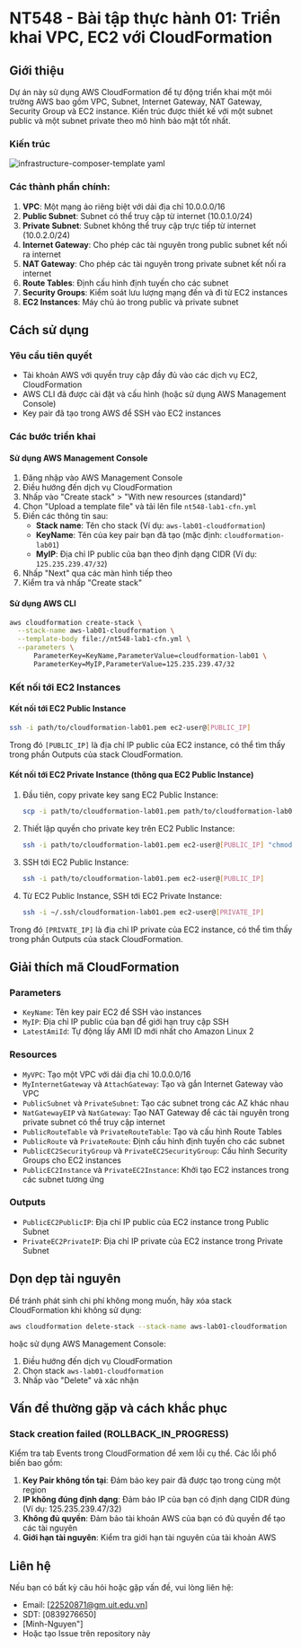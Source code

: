 # NT548 - Bài tập thực hành 01: Triển khai VPC, EC2 với CloudFormation

## Giới thiệu

Dự án này sử dụng AWS CloudFormation để tự động triển khai một môi trường AWS bao gồm VPC, Subnet, Internet Gateway, NAT Gateway, Security Group và EC2 instance. Kiến trúc được thiết kế với một subnet public và một subnet private theo mô hình bảo mật tốt nhất.

### Kiến trúc
![infrastructure-composer-template yaml](https://github.com/user-attachments/assets/8348e06d-1ea8-453f-9e81-56e179b95fb3)

### Các thành phần chính:

1. **VPC**: Một mạng ảo riêng biệt với dải địa chỉ 10.0.0.0/16
2. **Public Subnet**: Subnet có thể truy cập từ internet (10.0.1.0/24)
3. **Private Subnet**: Subnet không thể truy cập trực tiếp từ internet (10.0.2.0/24)
4. **Internet Gateway**: Cho phép các tài nguyên trong public subnet kết nối ra internet
5. **NAT Gateway**: Cho phép các tài nguyên trong private subnet kết nối ra internet
6. **Route Tables**: Định cấu hình định tuyến cho các subnet
7. **Security Groups**: Kiểm soát lưu lượng mạng đến và đi từ EC2 instances
8. **EC2 Instances**: Máy chủ ảo trong public và private subnet

## Cách sử dụng

### Yêu cầu tiên quyết

- Tài khoản AWS với quyền truy cập đầy đủ vào các dịch vụ EC2, CloudFormation
- AWS CLI đã được cài đặt và cấu hình (hoặc sử dụng AWS Management Console)
- Key pair đã tạo trong AWS để SSH vào EC2 instances

### Các bước triển khai

#### Sử dụng AWS Management Console

1. Đăng nhập vào AWS Management Console
2. Điều hướng đến dịch vụ CloudFormation
3. Nhấp vào "Create stack" > "With new resources (standard)"
4. Chọn "Upload a template file" và tải lên file `nt548-lab1-cfn.yml`
5. Điền các thông tin sau:
   - **Stack name**: Tên cho stack (Ví dụ: `aws-lab01-cloudformation`)
   - **KeyName**: Tên của key pair bạn đã tạo (mặc định: `cloudformation-lab01`)
   - **MyIP**: Địa chỉ IP public của bạn theo định dạng CIDR (Ví dụ: `125.235.239.47/32`)
6. Nhấp "Next" qua các màn hình tiếp theo
7. Kiểm tra và nhấp "Create stack"

#### Sử dụng AWS CLI

```bash
aws cloudformation create-stack \
  --stack-name aws-lab01-cloudformation \
  --template-body file://nt548-lab1-cfn.yml \
  --parameters \
      ParameterKey=KeyName,ParameterValue=cloudformation-lab01 \
      ParameterKey=MyIP,ParameterValue=125.235.239.47/32
```

### Kết nối tới EC2 Instances

#### Kết nối tới EC2 Public Instance

```bash
ssh -i path/to/cloudformation-lab01.pem ec2-user@[PUBLIC_IP]
```

Trong đó `[PUBLIC_IP]` là địa chỉ IP public của EC2 instance, có thể tìm thấy trong phần Outputs của stack CloudFormation.

#### Kết nối tới EC2 Private Instance (thông qua EC2 Public Instance)

1. Đầu tiên, copy private key sang EC2 Public Instance:
   ```bash
   scp -i path/to/cloudformation-lab01.pem path/to/cloudformation-lab01.pem ec2-user@[PUBLIC_IP]:~/.ssh/
   ```

2. Thiết lập quyền cho private key trên EC2 Public Instance:
   ```bash
   ssh -i path/to/cloudformation-lab01.pem ec2-user@[PUBLIC_IP] "chmod 400 ~/.ssh/cloudformation-lab01.pem"
   ```

3. SSH tới EC2 Public Instance:
   ```bash
   ssh -i path/to/cloudformation-lab01.pem ec2-user@[PUBLIC_IP]
   ```

4. Từ EC2 Public Instance, SSH tới EC2 Private Instance:
   ```bash
   ssh -i ~/.ssh/cloudformation-lab01.pem ec2-user@[PRIVATE_IP]
   ```

Trong đó `[PRIVATE_IP]` là địa chỉ IP private của EC2 instance, có thể tìm thấy trong phần Outputs của stack CloudFormation.

## Giải thích mã CloudFormation

### Parameters

- `KeyName`: Tên key pair EC2 để SSH vào instances
- `MyIP`: Địa chỉ IP public của bạn để giới hạn truy cập SSH
- `LatestAmiId`: Tự động lấy AMI ID mới nhất cho Amazon Linux 2

### Resources

- `MyVPC`: Tạo một VPC với dải địa chỉ 10.0.0.0/16
- `MyInternetGateway` và `AttachGateway`: Tạo và gắn Internet Gateway vào VPC
- `PublicSubnet` và `PrivateSubnet`: Tạo các subnet trong các AZ khác nhau
- `NatGatewayEIP` và `NatGateway`: Tạo NAT Gateway để các tài nguyên trong private subnet có thể truy cập internet
- `PublicRouteTable` và `PrivateRouteTable`: Tạo và cấu hình Route Tables
- `PublicRoute` và `PrivateRoute`: Định cấu hình định tuyến cho các subnet
- `PublicEC2SecurityGroup` và `PrivateEC2SecurityGroup`: Cấu hình Security Groups cho EC2 instances
- `PublicEC2Instance` và `PrivateEC2Instance`: Khởi tạo EC2 instances trong các subnet tương ứng

### Outputs

- `PublicEC2PublicIP`: Địa chỉ IP public của EC2 instance trong Public Subnet
- `PrivateEC2PrivateIP`: Địa chỉ IP private của EC2 instance trong Private Subnet

## Dọn dẹp tài nguyên

Để tránh phát sinh chi phí không mong muốn, hãy xóa stack CloudFormation khi không sử dụng:

```bash
aws cloudformation delete-stack --stack-name aws-lab01-cloudformation
```

hoặc sử dụng AWS Management Console:
1. Điều hướng đến dịch vụ CloudFormation
2. Chọn stack `aws-lab01-cloudformation`
3. Nhấp vào "Delete" và xác nhận

## Vấn đề thường gặp và cách khắc phục

### Stack creation failed (ROLLBACK_IN_PROGRESS)

Kiểm tra tab Events trong CloudFormation để xem lỗi cụ thể. Các lỗi phổ biến bao gồm:

1. **Key Pair không tồn tại**: Đảm bảo key pair đã được tạo trong cùng một region
2. **IP không đúng định dạng**: Đảm bảo IP của bạn có định dạng CIDR đúng (Ví dụ: 125.235.239.47/32)
3. **Không đủ quyền**: Đảm bảo tài khoản AWS của bạn có đủ quyền để tạo các tài nguyên
4. **Giới hạn tài nguyên**: Kiểm tra giới hạn tài nguyên của tài khoản AWS

## Liên hệ

Nếu bạn có bất kỳ câu hỏi hoặc gặp vấn đề, vui lòng liên hệ:
- Email: [22520871@gm.uit.edu.vn]
- SDT: [0839276650]
- [Minh-Nguyen"]
- Hoặc tạo Issue trên repository này
